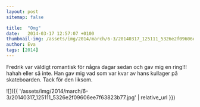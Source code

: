 ```yaml
---
layout: post
sitemap: false

title:  "Omg"
date:   2014-03-17 12:57:07 +0100
thumbnail-img: /assets/img/2014/march/6-3/20140317_125111_5326e2f09606ee7f63823b77.jpg
author: Eva
tags: [2014]
---
```


Fredrik var väldigt romantisk för några dagar sedan och gav mig en ring!!! hahah eller så inte.  Han gav mig vad som var kvar av hans kullager på skateboarden. Tack för den liksom.

![]({{ '/assets/img/2014/march/6-3/20140317_125111_5326e2f09606ee7f63823b77.jpg'  | relative_url }})

